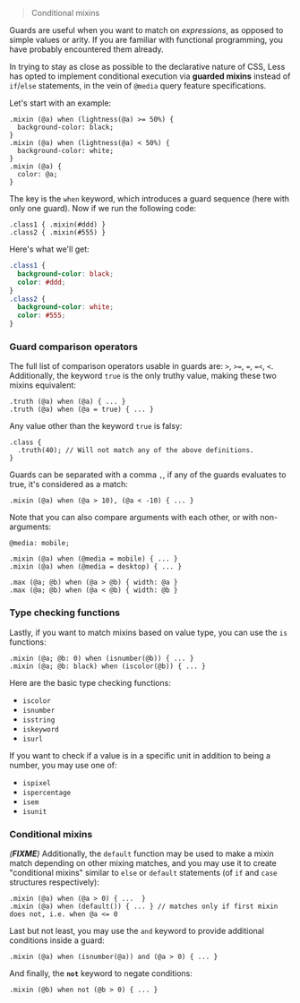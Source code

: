 > Conditional mixins

Guards are useful when you want to match on _expressions_, as opposed to simple values or arity. If you are familiar with functional programming, you have probably encountered them already.

In trying to stay as close as possible to the declarative nature of CSS, Less has opted to implement conditional execution via **guarded mixins** instead of `if`/`else` statements, in the vein of `@media` query feature specifications.

Let's start with an example:

```less
.mixin (@a) when (lightness(@a) >= 50%) {
  background-color: black;
}
.mixin (@a) when (lightness(@a) < 50%) {
  background-color: white;
}
.mixin (@a) {
  color: @a;
}
```

The key is the `when` keyword, which introduces a guard sequence (here with only one guard). Now if we run the following code:

```less
.class1 { .mixin(#ddd) }
.class2 { .mixin(#555) }
```

Here's what we'll get:

```css
.class1 {
  background-color: black;
  color: #ddd;
}
.class2 {
  background-color: white;
  color: #555;
}
```

### Guard comparison operators

The full list of comparison operators usable in guards are: `>`, `>=`, `=`, `=<`, `<`. Additionally, the keyword `true` is the only truthy value, making these two mixins equivalent:

```less
.truth (@a) when (@a) { ... }
.truth (@a) when (@a = true) { ... }
```

Any value other than the keyword `true` is falsy:

```less
.class {
  .truth(40); // Will not match any of the above definitions.
}
```

Guards can be separated with a comma `,`, if any of the guards evaluates to true, it's considered as a match:

```less
.mixin (@a) when (@a > 10), (@a < -10) { ... }
```

Note that you can also compare arguments with each other, or with non-arguments:

```less
@media: mobile;

.mixin (@a) when (@media = mobile) { ... }
.mixin (@a) when (@media = desktop) { ... }

.max (@a; @b) when (@a > @b) { width: @a }
.max (@a; @b) when (@a < @b) { width: @b }
```

### Type checking functions

Lastly, if you want to match mixins based on value type, you can use the `is` functions:

```less
.mixin (@a; @b: 0) when (isnumber(@b)) { ... }
.mixin (@a; @b: black) when (iscolor(@b)) { ... }
```

Here are the basic type checking functions:

* `iscolor`
* `isnumber`
* `isstring`
* `iskeyword`
* `isurl`

If you want to check if a value is in a specific unit in addition to being a number, you may use one of:

* `ispixel`
* `ispercentage`
* `isem`
* `isunit`

### Conditional mixins

_(**FIXME**)_ Additionally, the `default` function may be used to make a mixin match depending on other mixing matches, and you may use it to create "conditional mixins" similar to `else` or `default` statements (of `if` and `case` structures respectively):

```less
.mixin (@a) when (@a > 0) { ...  }
.mixin (@a) when (default()) { ... } // matches only if first mixin does not, i.e. when @a <= 0
```

Last but not least, you may use the `and` keyword to provide additional conditions inside a guard:

```less
.mixin (@a) when (isnumber(@a)) and (@a > 0) { ... }
```

And finally, the **`not`** keyword to negate conditions:

```less
.mixin (@b) when not (@b > 0) { ... }
```